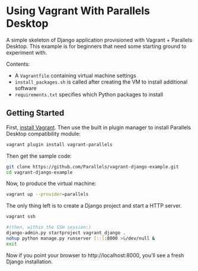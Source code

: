 # Using Vagrant With Parallels Desktop #

A simple skeleton of Django application provisioned with Vagrant + Parallels Desktop. This example is for beginners that need some starting ground to experiment with.

Contents:

* A ```Vagrantfile``` containing virtual machine settings
* ```install_packages.sh``` is called after creating the VM to install additional software
* ```requirements.txt``` specifies which Python packages to install


## Getting Started ##

First, [install Vagrant](http://www.vagrantup.com/downloads.html). Then use the built in plugin manager to install Parallels Desktop compatibility module:

```bash
vagrant plugin install vagrant-parallels
```

Then get the sample code: 

```bash
git clone https://github.com/Parallels/vagrant-django-example.git
cd vagrant-django-example
```

Now, to produce the virtual machine:

```bash
vagrant up --provider=parallels
```

The only thing left is to create a Django project and start a HTTP server.

```bash
vagrant ssh

#(then, within the SSH session:)
django-admin.py startproject vagrant_django .
nohup python manage.py runserver [::]:8000 >&/dev/null &
exit
```

Now if you point your browser to http://localhost:8000, you'll see a fresh Django installation.